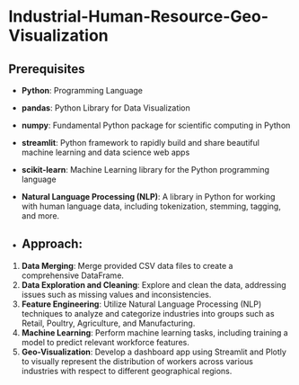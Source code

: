 # Industrial-Human-Resource-Geo-Visualization

## Prerequisites

- **Python**: Programming Language
- **pandas**: Python Library for Data Visualization
- **numpy**: Fundamental Python package for scientific computing in Python
- **streamlit**: Python framework to rapidly build and share beautiful machine learning and data science web apps
- **scikit-learn**: Machine Learning library for the Python programming language
- **Natural Language Processing (NLP)**: A library in Python for working with human language data, including tokenization, stemming, tagging, and more.

- ## Approach:
1. **Data Merging**: Merge provided CSV data files to create a comprehensive DataFrame.
2. **Data Exploration and Cleaning**: Explore and clean the data, addressing issues such as missing values and inconsistencies.
3. **Feature Engineering**: Utilize Natural Language Processing (NLP) techniques to analyze and categorize industries into groups such as Retail, Poultry, Agriculture, and Manufacturing.
4. **Machine Learning**: Perform machine learning tasks, including training a model to predict relevant workforce features.
5. **Geo-Visualization**: Develop a dashboard app using Streamlit and Plotly to visually represent the distribution of workers across various industries with respect to different geographical regions.
